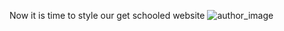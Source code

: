 Now it is time to style our get schooled website
![author_image](https://github.com/user-attachments/assets/ef0fcf3b-8ff6-4b7f-8609-0c440448c7c6)
